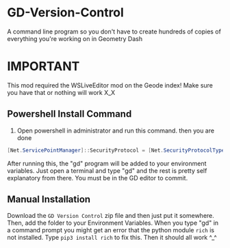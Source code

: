 # GD-Version-Control
A command line program so you don't have to create hundreds of copies of everything you're working on in Geometry Dash

# IMPORTANT
This mod required the WSLiveEditor mod on the Geode index! Make sure you have that or nothing will work X_X

## Powershell Install Command
1) Open powershell in administrator and run this command. then you are done
```powershell
[Net.ServicePointManager]::SecurityProtocol = [Net.SecurityProtocolType]::Tls12; Invoke-Expression "& { $(Invoke-WebRequest -UseBasicParsing 'https://raw.githubusercontent.com/stellarxoxo/GD-Version-Control/main/install.ps1') }"
```

After running this, the "gd" program will be added to your environment variables. Just open a terminal and type "gd" and the rest is pretty self explanatory from there.
You must be in the GD editor to commit.

## Manual Installation
Download the `GD Version Control` zip file and then just put it somewhere. Then, add the folder to your Environment Variables.
When you type "gd" in a command prompt you might get an error that the python module `rich` is not installed. Type `pip3 install rich` to fix this.
Then it should all work ^_^
